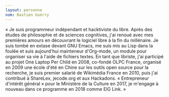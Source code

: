 ```yaml
---
layout: personne
nom: Bastien Guerry
---
```


« Je suis programmeur indépendant et hacktiviste du libre. Après des
études de philosophie et de sciences cognitives, j'ai renoué avec mes
premières amours en découvrant le logiciel libre à la fin du
millénaire. Je suis tombé en extase devant GNU Emacs, me suis mis au
Lisp dans la foulée et suis aujourd'hui mainteneur d'Org-mode, un
module pour organiser sa vie à l'aide de fichiers textes. En tant que
libriste, j'ai participé au projet One Laptop Per Child en 2008,
co-fondé OLPC France, organisé en 2009 une école d'été en Chine sur
les outils open source pour la recherche, je suis premier salarié de
Wikimédia France en 2010, puis j'ai contribué à ShareLex, jecode.org
et aux Hackadons. « Entrepreneur d'intérêt général » pour le
Ministère de la Culture en 2017, je m'engage à nouveau dans ce
programme en 2018 comme EIG Link. »

